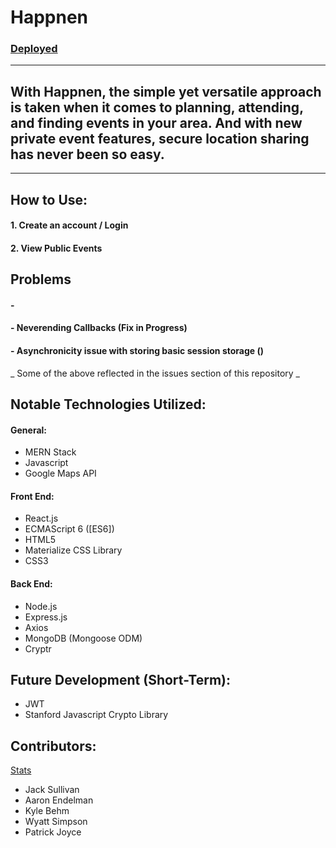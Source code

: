 # Happnen 
### [Deployed](https://aqueous-earth-83627.herokuapp.com/mapdisplay) 
---
## With Happnen, the simple yet versatile approach is taken when it comes to planning, attending, and finding events in your area. And with  new private event features, secure location sharing has never been so easy.  
---
## How to Use:


#### 1. Create an account / Login
#### 2. View Public Events 



## Problems

#### - 
#### - Neverending Callbacks (Fix in Progress)
#### - Asynchronicity issue with storing basic session storage ()

_ Some of the above reflected in the issues section of this repository _


## Notable Technologies Utilized:


#### General: 
* MERN Stack
* Javascript
* Google Maps API <br/>

#### Front End: 
* React.js
* ECMAScript 6 ([ES6])
* HTML5
* Materialize CSS Library
* CSS3

#### Back End:
* Node.js
* Express.js
* Axios
* MongoDB (Mongoose ODM)
* Cryptr

## Future Development (Short-Term):
* JWT
* Stanford Javascript Crypto Library

## Contributors:
[Stats](https://github.com/thesullivantage/Happnen/graphs/contributors)
* Jack Sullivan
* Aaron Endelman
* Kyle Behm
* Wyatt Simpson
* Patrick Joyce
